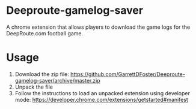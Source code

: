 # Deeproute-gamelog-saver
A chrome extension that allows players to download the game logs for the DeepRoute.com football game.

# Usage
1. Download the zip file: https://github.com/GarrettDFoster/Deeproute-gamelog-saver/archive/master.zip
2. Unpack the file
3. Follow the instructions to load an unpacked extension using developer mode: https://developer.chrome.com/extensions/getstarted#manifest
